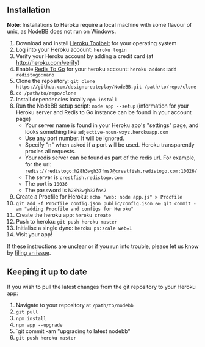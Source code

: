 ## Installation

**Note**: Installations to Heroku require a local machine with some flavour of unix, as NodeBB does not run on Windows.

1. Download and install [Heroku Toolbelt](https://toolbelt.heroku.com/) for your operating system
1. Log into your Heroku account: `heroku login`
1. Verify your Heroku account by adding a credit card (at http://heroku.com/verify)
1. Enable [Redis To Go](https://addons.heroku.com/redistogo) for your heroku account: `heroku addons:add redistogo:nano`
1. Clone the repository: `git clone https://github.com/designcreateplay/NodeBB.git /path/to/repo/clone`
1. `cd /path/to/repo/clone`
1. Install dependencies locally `npm install`
1. Run the NodeBB setup script: `node app --setup` (information for your Heroku server and Redis to Go instance can be found in your account page)
    * Your server name is found in your Heroku app's "settings" page, and looks something like `adjective-noun-wxyz.herokuapp.com`
    * Use any port number. It will be ignored.
    * Specify "n" when asked if a port will be used. Heroku transparently proxies all requests.
    * Your redis server can be found as part of the redis url. For example, for the url: `redis://redistogo:h28h3wgh37fns7@crestfish.redistogo.com:10026/`
    * The server is `crestfish.redistogo.com`
    * The port is `10036`
    * The password is `h28h3wgh37fns7`
1. Create a Procfile for Heroku: `echo "web: node app.js" > Procfile`
1. `git add -f Procfile config.json public/config.json && git commit -am "adding Procfile and configs for Heroku"`
1. Create the heroku app: `heroku create`
1. Push to heroku: `git push heroku master`
1. Initialise a single dyno: `heroku ps:scale web=1`
1. Visit your app!

If these instructions are unclear or if you run into trouble, please let us know by [filing an issue](https://github.com/designcreateplay/NodeBB/issues).

## Keeping it up to date

If you wish to pull the latest changes from the git repository to your Heroku app:

1. Navigate to your repository at `/path/to/nodebb`
2. `git pull`
3. `npm install`
4. `npm app --upgrade`
5. `git commit -am "upgrading to latest nodebb"
6. `git push heroku master`